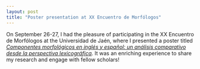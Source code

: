 ```yaml
---
layout: post
title: "Poster presentation at XX Encuentro de Morfólogos"
---
```


On September 26-27, I had the pleasure of participating in the XX Encuentro de Morfólogos at the Universidad de Jaén, where I presented a poster titled <a href="https://morforetem.wordpress.com/2024/10/31/poster-componentes-morfologicos-en-ingles-y-espanol-un-analisis-comparativo-desde-la-perspectiva-lexicografica/" target="_blank"><em>Componentes morfológicos en inglés y español: un análisis comparativo desde la perspectiva lexicográfica</em></a>. It was an enriching experience to share my research and engage with fellow scholars!
